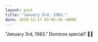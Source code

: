```yaml
---
layout: post
title: "January 3rd, 1983."
date: 2019-12-17 03:05:34 +0000
---
```


"January 3rd, 1983."
Dominos special? 🤔🍕

